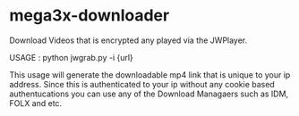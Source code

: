 # mega3x-downloader
Download Videos that is encrypted any played via the JWPlayer.

USAGE : python jwgrab.py -i {url}

This usage will generate the downloadable mp4 link that is unique to your ip address. Since this is authenticated to your ip without any cookie based authentucations you can use any of the Download Managaers such as IDM, FOLX and etc. 
